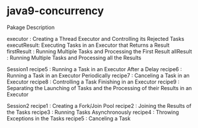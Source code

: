 # java9-concurrency

Pakage Description

executor    : Creating a Thread Executor and Controlling its Rejected Tasks
executResult: Executing Tasks in an Executor that Returns a Result
firstResult : Running Multiple Tasks and Processing the First Result
allResult   : Running Multiple Tasks and Processing all the Results



Session1
      recipe5 : Running a Task in an Executor After a Delay
      recipe6 : Running a Task in an Executor Periodically
      recipe7 : Canceling a Task in an Executor
      recipe8 : Controlling a Task Finishing in an Executor
      recipe9 : Separating the Launching of Tasks and the Processing of their Results in an Executor
      
Session2 
      recipe1 : Creating a Fork/Join Pool
      recipe2 : Joining the Results of the Tasks
      recipe3 : Running Tasks Asynchronously
      recipe4 : Throwing Exceptions in the Tasks
      recipe5 : Canceling a Task

